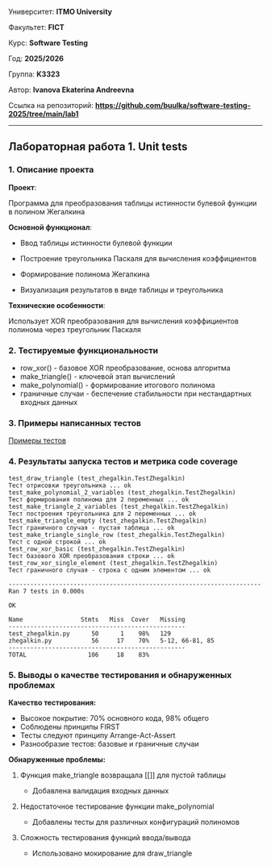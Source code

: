 Университет: **ITMO University**

Факультет: **FICT**

Курс: **Software Testing**

Год: **2025/2026**

Группа: **K3323**

Автор: **Ivanova Ekaterina Andreevna**

Ссылка на репозиторий: **https://github.com/buulka/software-testing-2025/tree/main/lab1**

---

## Лабораторная работа 1. Unit tests

### 1. Описание проекта

**Проект**: 

Программа для преобразования таблицы истинности булевой функции в полином Жегалкина

**Основной функционал**:

- Ввод таблицы истинности булевой функции

- Построение треугольника Паскаля для вычисления коэффициентов

- Формирование полинома Жегалкина

- Визуализация результатов в виде таблицы и треугольника

**Технические особенности**: 

Использует XOR преобразования для вычисления коэффициентов полинома через треугольник Паскаля

### 2. Тестируемые функциональности

- row_xor() - базовое XOR преобразование, основа алгоритма
- make_triangle() - ключевой этап вычислений
- make_polynomial()	- формирование итогового полинома
- граничные случаи - беспечение стабильности при нестандартных входных данных


### 3. Примеры написанных тестов
[Примеры тестов](test_zhegalkin.py)

### 4. Результаты запуска тестов и метрика code coverage

```commandline
test_draw_triangle (test_zhegalkin.TestZhegalkin)
Тест отрисовки треугольника ... ok
test_make_polynomial_2_variables (test_zhegalkin.TestZhegalkin)
Тест формирования полинома для 2 переменных ... ok
test_make_triangle_2_variables (test_zhegalkin.TestZhegalkin)
Тест построения треугольника для 2 переменных ... ok
test_make_triangle_empty (test_zhegalkin.TestZhegalkin)
Тест граничного случая - пустая таблица ... ok
test_make_triangle_single_row (test_zhegalkin.TestZhegalkin)
Тест с одной строкой ... ok
test_row_xor_basic (test_zhegalkin.TestZhegalkin)
Тест базового XOR преобразования строки ... ok
test_row_xor_single_element (test_zhegalkin.TestZhegalkin)
Тест граничного случая - строка с одним элементом ... ok

----------------------------------------------------------------------
Ran 7 tests in 0.000s

OK
```

```commandline
Name                Stmts   Miss  Cover   Missing
-------------------------------------------------
test_zhegalkin.py      50      1    98%   129
zhegalkin.py           56     17    70%   5-12, 66-81, 85
-------------------------------------------------
TOTAL                 106     18    83%
```

### 5. Выводы о качестве тестирования и обнаруженных проблемах

**Качество тестирования:**

- Высокое покрытие: 70% основного кода, 98% общего
- Соблюдены принципы FIRST
- Тесты следуют принципу Arrange-Act-Assert
- Разнообразие тестов: базовые и граничные случаи

**Обнаруженные проблемы:**

1. Функция make_triangle возвращала [[]] для пустой таблицы
    - Добавлена валидация входных данных
   
2. Недостаточное тестирование функции make_polynomial 
   - Добавлены тесты для различных конфигураций полиномов

3. Сложность тестирования функций ввода/вывода
   - Использовано мокирование для draw_triangle

